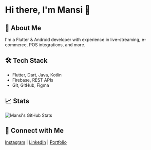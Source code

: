 # Hi there, I'm Mansi 👋

## 🚀 About Me
I'm a Flutter & Android developer with experience in live-streaming, e-commerce, POS integrations, and more.

## 🛠️ Tech Stack
- Flutter, Dart, Java, Kotlin
- Firebase, REST APIs
- Git, GitHub, Figma

## 📈 Stats
![Mansi's GitHub Stats](https://github-readme-stats.vercel.app/api?username=mansi-dev&show_icons=true&theme=radical)

## 🔗 Connect with Me
[Instagram](https://instagram.com/imemansi) | [LinkedIn](https://linkedin.com/in/your-profile) | [Portfolio](https://yourwebsite.com)
